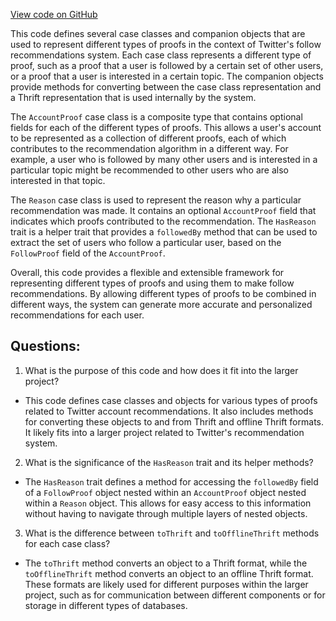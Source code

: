 [View code on GitHub](https://github.com/misbahsy/the-algorithm/follow-recommendations-service/common/src/main/scala/com/twitter/follow_recommendations/common/models/Reason.scala)

This code defines several case classes and companion objects that are used to represent different types of proofs in the context of Twitter's follow recommendations system. Each case class represents a different type of proof, such as a proof that a user is followed by a certain set of other users, or a proof that a user is interested in a certain topic. The companion objects provide methods for converting between the case class representation and a Thrift representation that is used internally by the system.

The `AccountProof` case class is a composite type that contains optional fields for each of the different types of proofs. This allows a user's account to be represented as a collection of different proofs, each of which contributes to the recommendation algorithm in a different way. For example, a user who is followed by many other users and is interested in a particular topic might be recommended to other users who are also interested in that topic.

The `Reason` case class is used to represent the reason why a particular recommendation was made. It contains an optional `AccountProof` field that indicates which proofs contributed to the recommendation. The `HasReason` trait is a helper trait that provides a `followedBy` method that can be used to extract the set of users who follow a particular user, based on the `FollowProof` field of the `AccountProof`.

Overall, this code provides a flexible and extensible framework for representing different types of proofs and using them to make follow recommendations. By allowing different types of proofs to be combined in different ways, the system can generate more accurate and personalized recommendations for each user.
## Questions: 
 1. What is the purpose of this code and how does it fit into the larger project?
- This code defines case classes and objects for various types of proofs related to Twitter account recommendations. It also includes methods for converting these objects to and from Thrift and offline Thrift formats. It likely fits into a larger project related to Twitter's recommendation system.

2. What is the significance of the `HasReason` trait and its helper methods?
- The `HasReason` trait defines a method for accessing the `followedBy` field of a `FollowProof` object nested within an `AccountProof` object nested within a `Reason` object. This allows for easy access to this information without having to navigate through multiple layers of nested objects.

3. What is the difference between `toThrift` and `toOfflineThrift` methods for each case class?
- The `toThrift` method converts an object to a Thrift format, while the `toOfflineThrift` method converts an object to an offline Thrift format. These formats are likely used for different purposes within the larger project, such as for communication between different components or for storage in different types of databases.